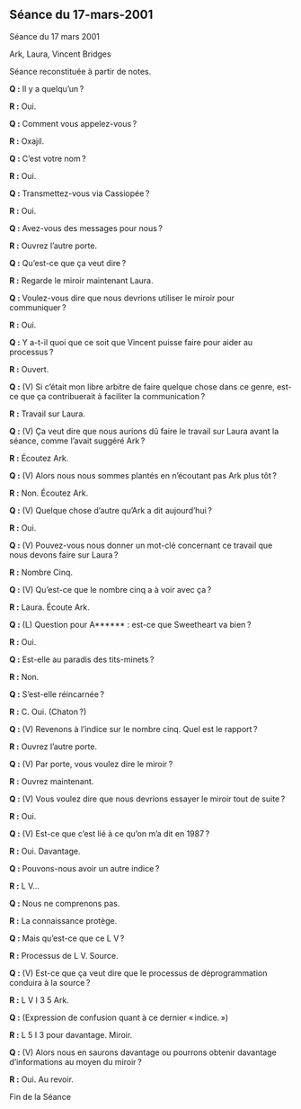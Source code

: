 ## Séance du 17-mars-2001

Séance du 17 mars 2001

Ark, Laura, Vincent Bridges

Séance reconstituée à partir de notes.

**Q :** Il y a quelqu’un ?

**R :** Oui.

**Q :** Comment vous appelez-vous ?

**R :** Oxajil.

**Q :** C’est votre nom ?

**R :** Oui.

**Q :** Transmettez-vous via Cassiopée ?

**R :** Oui.

**Q :** Avez-vous des messages pour nous ?

**R :** Ouvrez l’autre porte.

**Q :** Qu’est-ce que ça veut dire ?

**R :** Regarde le miroir maintenant Laura.

**Q :** Voulez-vous dire que nous devrions utiliser le miroir pour communiquer ?

**R :** Oui.

**Q :** Y a-t-il quoi que ce soit que Vincent puisse faire pour aider au processus ?

**R :** Ouvert.

**Q :** (V) Si c’était mon libre arbitre de faire quelque chose dans ce genre, est-ce que ça contribuerait à faciliter la communication ?

**R :** Travail sur Laura.

**Q :** (V) Ça veut dire que nous aurions dû faire le travail sur Laura avant la séance, comme l’avait suggéré Ark ?

**R :** Écoutez Ark.

**Q :** (V) Alors nous nous sommes plantés en n’écoutant pas Ark plus tôt ?

**R :** Non. Écoutez Ark.

**Q :** (V) Quelque chose d’autre qu’Ark a dit aujourd’hui ?

**R :** Oui.

**Q :** (V) Pouvez-vous nous donner un mot-clé concernant ce travail que nous devons faire sur Laura ?

**R :** Nombre Cinq.

**Q :** (V) Qu’est-ce que le nombre cinq a à voir avec ça ?

**R :** Laura. Écoute Ark.

**Q :** (L) Question pour A****** : est-ce que Sweetheart va bien ?

**R :** Oui.

**Q :** Est-elle au paradis des tits-minets ?

**R :** Non.

**Q :** S’est-elle réincarnée ?

**R :** C. Oui. (Chaton ?)

**Q :** (V) Revenons à l’indice sur le nombre cinq. Quel est le rapport ?

**R :** Ouvrez l’autre porte.

**Q :** (V) Par porte, vous voulez dire le miroir ?

**R :** Ouvrez maintenant.

**Q :** (V) Vous voulez dire que nous devrions essayer le miroir tout de suite ?

**R :** Oui.

**Q :** (V) Est-ce que c’est lié à ce qu’on m’a dit en 1987 ?

**R :** Oui. Davantage.

**Q :** Pouvons-nous avoir un autre indice ?

**R :** L V…

**Q :** Nous ne comprenons pas.

**R :** La connaissance protège.

**Q :** Mais qu’est-ce que ce L V ?

**R :** Processus de L V. Source.

**Q :** (V) Est-ce que ça veut dire que le processus de déprogrammation conduira à la source ?

**R :** L V I 3 5 Ark.

**Q :** (Expression de confusion quant à ce dernier « indice. »)

**R :** L 5 I 3 pour davantage. Miroir.

**Q :** (V) Alors nous en saurons davantage ou pourrons obtenir davantage d’informations au moyen du miroir ?

**R :** Oui. Au revoir.

Fin de la Séance